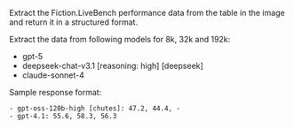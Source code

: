 Extract the Fiction.LiveBench performance data from the table in the image and return it in a structured format.

Extract the data from following models for 8k, 32k and 192k:
- gpt-5
- deepseek-chat-v3.1 [reasoning: high] [deepseek]
- claude-sonnet-4

Sample response format:

```
- gpt-oss-120b-high [chutes]: 47.2, 44.4, -
- gpt-4.1: 55.6, 58.3, 56.3
```
